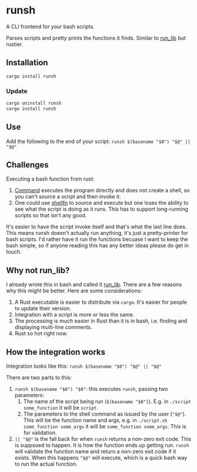 # runsh

A CLI frontend for your bash scripts. 

Parses scripts and pretty prints the functions it finds. Similar to [run_lib](https://github.com/jamescoleuk/run_lib) but rustier.

## Installation
`cargo install runsh`

### Update
```bash
cargo uninstall runsh
cargo install runsh
```

## Use
Add the following to the end of your script:
```runsh $(basename "$0") "$@" || "$@"```

## Challenges

Executing a bash function from rust:
1. [Command](https://doc.rust-lang.org/std/process/struct.Command.html) executes the program directly and does not create a shell, so you can't source a script and then invoke it.
2. One could use [shellfn](https://github.com/synek317/shellfn) to source and execute but one loses the ability to see what the script is doing as it runs. This has to support long-running scripts so that isn't any good.

It's easier to have the script invoke itself and that's what the last line does. This means runsh doesn't actually run anything, it's just a pretty-printer for bash scripts. I'd rather have it run the functions becuase I want to keep the bash simple, so if anyone reading this has any better ideas please do get in touch.

## Why not run_lib?

I already wrote this in bash and called it [run_lib](https://github.com/jamescoleuk/run_lib). There are a few reasons why this might be better. Here are some considerations:
1. A Rust executable is easier to distribute via `cargo`. It's easier for people to update their version. 
2. Integration with a script is more or less the same. 
3. The processing is much easier in Rust than it is in bash, i.e. finding and displaying multi-line comments. 
4. Rust so hot right now.

## How the integration works
Integration looks like this:
```runsh $(basename "$0") "$@" || "$@"```

There are two parts to this:
1. `runsh $(basename "$0") "$0"`: this executes `runsh`, passing two parameters: 
   1. The name of the script being run (`$(basename "$0")`). E.g. in `./script some_function` it will be `script`.
   2. The parameters to the shell command as issued by the user (`"$@"`). This will be the function name and args, e.g. in `./script.sh some_function some_args` it will be `some_function some_args`. This is for validation.
2. `|| "$@"` is the fall back for when `runsh` returns a non-zero exit code. This is suppsoed to happen. It is how the function ends up getting run. `runsh` will validate the function name and return a non-zero exit code if it exists. When this happens `"$@"` will execute, which is a quick bash way to run the actual function.